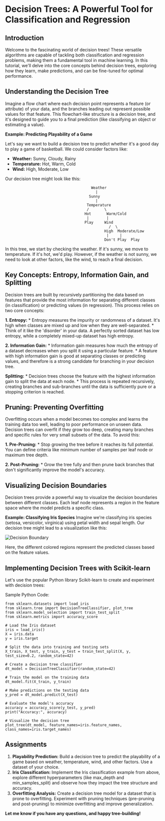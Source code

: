 # Decision Trees: A Powerful Tool for Classification and Regression

## Introduction
Welcome to the fascinating world of decision trees! These versatile algorithms are capable of tackling both classification and regression problems, making them a fundamental tool in machine learning. In this tutorial, we'll delve into the core concepts behind decision trees, exploring how they learn, make predictions, and can be fine-tuned for optimal performance.

## Understanding the Decision Tree
Imagine a flow chart where each decision point represents a feature (or attribute) of your data, and the branches leading out represent possible values for that feature.  This flowchart-like structure is a decision tree, and it's designed to guide you to a final prediction (like classifying an object or estimating a value). 

**Example: Predicting Playability of a Game**

Let's say we want to build a decision tree to predict whether it's a good day to play a game of basketball. We could consider factors like:

* **Weather:** Sunny, Cloudy, Rainy
* **Temperature:** Hot, Warm, Cold
* **Wind:** High, Moderate, Low

Our decision tree might look like this:

```
                                       Weather
                                         |
                                      Sunny
                                         |
                                     Temperature
                                     /       \
                                    Hot       Warm/Cold
                                     |        |
                                    Play     Wind
                                               /  \
                                             High  Moderate/Low
                                              |     |
                                             Don't Play  Play 
```

In this tree, we start by checking the weather. If it's sunny, we move to temperature. If it's hot, we'd play. However, if the weather is not sunny, we need to look at other factors, like the wind, to reach a final decision.

## Key Concepts: Entropy, Information Gain, and Splitting
Decision trees are built by recursively partitioning the data based on features that provide the most information for separating different classes (in classification) or predicting values (in regression). This process relies on two core concepts:

**1. Entropy:**
    * Entropy measures the impurity or randomness of a dataset. It's high when classes are mixed up and low when they are well-separated.
    * Think of it like the 'disorder' in your data. A perfectly sorted dataset has low entropy, while a completely mixed-up dataset has high entropy.

**2. Information Gain:**
    * Information gain measures how much the entropy of a dataset decreases when you split it using a particular feature.
    * A feature with high information gain is good at separating classes or predicting values, and therefore is a strong candidate for branching in your decision tree.

**Splitting:**
    * Decision trees choose the feature with the highest information gain to split the data at each node.
    * This process is repeated recursively, creating branches and sub-branches until the data is sufficiently pure or a stopping criterion is reached.

## Pruning: Preventing Overfitting
Overfitting occurs when a model becomes too complex and learns the training data too well, leading to poor performance on unseen data. Decision trees can overfit if they grow too deep, creating many branches and specific rules for very small subsets of the data. To avoid this:

**1. Pre-Pruning:**
    * Stop growing the tree before it reaches its full potential. You can define criteria like minimum number of samples per leaf node or maximum tree depth.

**2. Post-Pruning:**
    * Grow the tree fully and then prune back branches that don't significantly improve the model's accuracy.

## Visualizing Decision Boundaries
Decision trees provide a powerful way to visualize the decision boundaries between different classes.  Each leaf node represents a region in the feature space where the model predicts a specific class.

**Example: Classifying Iris Species**
Imagine we're classifying iris species (setosa, versicolor, virginica) using petal width and sepal length. Our decision tree might lead to a visualization like this:

![Decision Boundary](https://upload.wikimedia.org/wikipedia/commons/thumb/6/6d/Iris_dataset_decision_boundary_tree.svg/1200px-Iris_dataset_decision_boundary_tree.svg.png)

Here, the different colored regions represent the predicted classes based on the feature values.

## Implementing Decision Trees with Scikit-learn
Let's use the popular Python library Scikit-learn to create and experiment with decision trees:

Sample Python Code: 

```{language}
from sklearn.datasets import load_iris
from sklearn.tree import DecisionTreeClassifier, plot_tree
from sklearn.model_selection import train_test_split
from sklearn.metrics import accuracy_score

# Load the Iris dataset
iris = load_iris()
X = iris.data
y = iris.target

# Split the data into training and testing sets
X_train, X_test, y_train, y_test = train_test_split(X, y, test_size=0.2, random_state=42)

# Create a decision tree classifier
dt_model = DecisionTreeClassifier(random_state=42)

# Train the model on the training data
dt_model.fit(X_train, y_train)

# Make predictions on the testing data
y_pred = dt_model.predict(X_test)

# Evaluate the model's accuracy
accuracy = accuracy_score(y_test, y_pred)
print("Accuracy:", accuracy)

# Visualize the decision tree
plot_tree(dt_model, feature_names=iris.feature_names, class_names=iris.target_names)
```

## Assignments
1. **Playability Prediction:** Build a decision tree to predict the playability of a game based on weather, temperature, wind, and other factors. Use a dataset of your choice.
2. **Iris Classification:** Implement the Iris classification example from above, explore different hyperparameters (like max_depth and min_samples_split) and observe how they impact the tree structure and accuracy.
3. **Overfitting Analysis:** Create a decision tree model for a dataset that is prone to overfitting. Experiment with pruning techniques (pre-pruning and post-pruning) to minimize overfitting and improve generalization. 

**Let me know if you have any questions, and happy tree-building!** 
